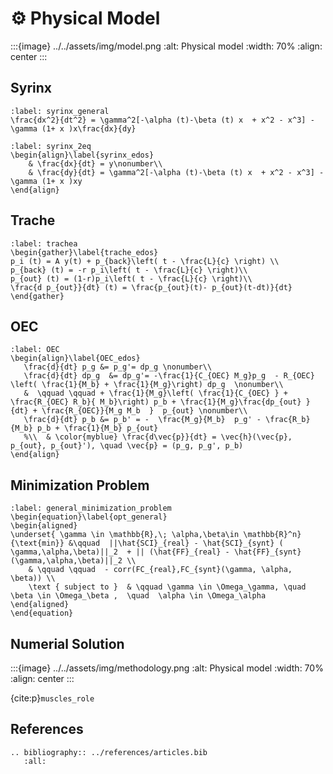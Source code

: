 # ⚙️ Physical Model

:::{image} ../../assets/img/model.png
:alt: Physical model
:width: 70%
:align: center
:::


## Syrinx

```{math}
:label: syrinx_general
\frac{dx^2}{dt^2} = \gamma^2[-\alpha (t)-\beta (t) x  + x^2 - x^3] - \gamma (1+ x )x\frac{dx}{dy}
```

```{math}
:label: syrinx_2eq
\begin{align}\label{syrinx_edos}
    & \frac{dx}{dt} = y\nonumber\\
    & \frac{dy}{dt} = \gamma^2[-\alpha (t)-\beta (t) x  + x^2 - x^3] - \gamma (1+ x )xy 
\end{align}
```




## Trache

```{math}
:label: trachea
\begin{gather}\label{trache_edos}
p_i (t) = A y(t) + p_{back}\left( t - \frac{L}{c} \right) \\
p_{back} (t) = -r p_i\left( t - \frac{L}{c} \right)\\
p_{out} (t) = (1-r)p_i\left( t - \frac{L}{c} \right)\\
\frac{d p_{out}}{dt} (t) = \frac{p_{out}(t)- p_{out}(t-dt)}{dt}
\end{gather}
```

## OEC

```{math}
:label: OEC
\begin{align}\label{OEC_edos}
   \frac{d}{dt} p_g &= p_g'= dp_g \nonumber\\
   \frac{d}{dt} dp_g  &= dp_g'= -\frac{1}{C_{OEC} M_g}p_g  - R_{OEC} \left( \frac{1}{M_b} + \frac{1}{M_g}\right) dp_g  \nonumber\\
   &  \qquad \qquad + \frac{1}{M_g}\left( \frac{1}{C_{OEC} } + \frac{R_{OEC} R_b}{ M_b}\right) p_b + \frac{1}{M_g}\frac{dp_{out} }{dt} + \frac{R_{OEC}}{M_g M_b  }  p_{out} \nonumber\\
   \frac{d}{dt} p_b &= p_b' = -  \frac{M_g}{M_b}  p_g' - \frac{R_b}{M_b} p_b + \frac{1}{M_b} p_{out}
   %\\  & \color{myblue} \frac{d\vec{p}}{dt} = \vec{h}(\vec{p},  p_{out}, p_{out}'), \quad \vec{p} = (p_g, p_g', p_b)
\end{align}
```

## Minimization Problem

```{math}
:label: general_minimization_problem
\begin{equation}\label{opt_general}
\begin{aligned}
\underset{ \gamma \in \mathbb{R},\; \alpha,\beta\in \mathbb{R}^n}{\text{min}} &\qquad  ||\hat{SCI}_{real} - \hat{SCI}_{synt} ( \gamma,\alpha,\beta)||_2  + || (\hat{FF}_{real} - \hat{FF}_{synt}(\gamma,\alpha,\beta)||_2 \\
    & \qquad \qquad  - corr(FC_{real},FC_{synt}(\gamma, \alpha, \beta)) \\
    \text { subject to }  & \qquad \gamma \in \Omega_\gamma, \quad  \beta \in \Omega_\beta ,  \quad  \alpha \in \Omega_\alpha
\end{aligned}
\end{equation}
```

## Numerial Solution

:::{image} ../../assets/img/methodology.png
:alt: Physical model
:width: 70%
:align: center
:::


{cite:p}`muscles_role`

## References


```{eval-rst}
.. bibliography:: ../references/articles.bib
   :all:
```